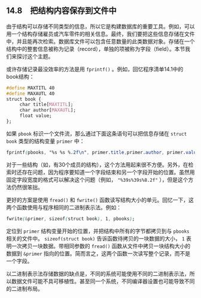 ## 14.8　把结构内容保存到文件中

由于结构可以存储不同类型的信息，所以它是构建数据库的重要工具。例如，可以用一个结构存储雇员或汽车零件的相关信息。最终，我们要把这些信息存储在文件中，并且能再次检索。数据库文件可以包含任意数量的此类数据对象。存储在一个结构中的整套信息被称为记录（record），单独的项被称为字段（field）。本节我们来探讨这个主题。

或许存储记录最没效率的方法是用 `fprintf()` 。例如，回忆程序清单14.1中的book结构：

```css
#define MAXTITL 40
#define MAXAUTL 40
struct book {
     char title[MAXTITL];
     char author[MAXAUTL];
     float value;
};
```

如果 `pbook` 标识一个文件流，那么通过下面这条语句可以把信息存储在 `struct book` 类型的结构变量 `primer` 中：

```css
fprintf(pbooks, "%s %s %.2f\n", primer.title,primer.author, primer.value);
```

对于一些结构（如，有30个成员的结构），这个方法用起来很不方便。另外，在检索时还存在问题，因为程序要知道一个字段结束和另一个字段开始的位置。虽然用固定字段宽度的格式可以解决这个问题（例如， `"%39s%39s%8.2f"` ），但是这个方法仍然很笨拙。

更好的方案是使用 `fread()` 和 `fwrite()` 函数读写结构大小的单元。回忆一下，这两个函数使用与程序相同的二进制表示法。例如：

```css
fwrite(&primer, sizeof(struct book), 1, pbooks);
```

定位到 `primer` 结构变量开始的位置，并把结构中所有的字节都拷贝到与 `pbooks` 相关的文件中。 `sizeof(struct book)` 告诉函数待拷贝的一块数据的大小， `1` 表明一次拷贝一块数据。带相同参数的 `fread()` 函数从文件中拷贝一块结构大小的数据到 `&primer` 指向的位置。简而言之，这两个函数一次读写整个记录，而不是一个字段。

以二进制表示法存储数据的缺点是，不同的系统可能使用不同的二进制表示法，所以数据文件可能不具可移植性。甚至同一个系统，不同编译器设置也可能导致不同的二进制布局。

